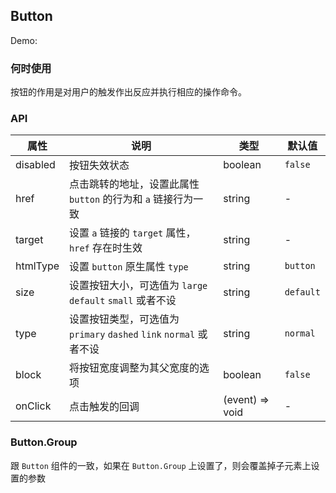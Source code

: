 ## Button

Demo:

### 何时使用

按钮的作用是对用户的触发作出反应并执行相应的操作命令。

### API

| 属性     | 说明                                                               | 类型            | 默认值    |
| -------- | ------------------------------------------------------------------ | --------------- | --------- |
| disabled | 按钮失效状态                                                       | boolean         | `false`   |
| href     | 点击跳转的地址，设置此属性 `button` 的行为和 `a` 链接行为一致      | string          | -         |
| target   | 设置 `a` 链接的 `target` 属性，`href` 存在时生效                   | string          | -         |
| htmlType | 设置 `button` 原生属性 `type`                                      | string          | `button`  |
| size     | 设置按钮大小，可选值为 `large` `default` `small` 或者不设          | string          | `default` |
| type     | 设置按钮类型，可选值为 `primary` `dashed` `link` `normal` 或者不设 | string          | `normal`  |
| block    | 将按钮宽度调整为其父宽度的选项                                     | boolean         | `false`   |
| onClick  | 点击触发的回调                                                     | (event) => void | -         |

### Button.Group

跟 `Button` 组件的一致，如果在 `Button.Group` 上设置了，则会覆盖掉子元素上设置的参数
